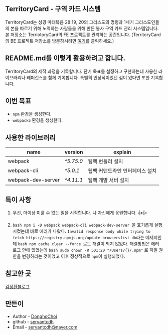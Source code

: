 ## TerritoryCard - 구역 카드 시스템

TerritoryCard는 성경 마태복음 28:19, 20의 그리스도의 명령과 1세기 그리스도인들의 본을 따르기 위해 노력하는 사람들을 위해 만든 봉사 구역 카드 관리 시스템입니다. 본 저장소는 TerriotoryCard의 FE 프로젝트를 관리하는 공간입니다. (TerritoryCard의 BE 프로젝트 저장소를 방문하시려면 [여기](https://github.com/servantcdh/territory-card-api)를 클릭하세요.)

## README.md를 이렇게 활용하려고 합니다.

TerritoryCard의 제작 과정을 기록합니다. 단기 목표를 설정하고 구현하는데 사용한 라이브러리나 레퍼런스를 함께 기록합니다. 특별히 인상적이었던 점이 있다면 또한 기록합니다.

## 이번 목표

- `npm` 환경을 생성한다.
- `webpack5` 환경을 생성한다.

## 사용한 라이브러리

|name|version|explain|
|---|---|---|
|webpack|*^5.75.0*|웹팩 번들러 설치|
|webpack-cli|*^5.0.1*|웹팩 커맨드라인 인터페이스 설치|
|webpack-dev-server|*^4.11.1*|웹팩 개발 서버 설치|

## 특이 사항

1. 우선, 더이상 미룰 수 없는 일을 시작합니다. 나 자신에게 응원합니다. :+1::+1:

2. ```bash npm i -D webpack webpack-cli webpack-dev-server ```을 호기롭게 실행시켰는데 바로 에러가 나왔다. `Invalid response body while trying to fetch https://registry.npmjs.org/update-browserslist-db`라는 메세지인데 ```bash npm cache clear --force ```로도 해결이 되지 않았다.  해결방법은 에러 로그 안에 있었는데 ```bash sudo chown -R 501:20 "/Users/{}/.npm"``` 로 파일 권한을 변경하라는 것이었고 이후 정상적으로 `npm`이 실행되었다.

## 참고한 곳

[김정환블로그](https://jeonghwan-kim.github.io/series/2019/12/09/frontend-dev-env-npm.html)

## 만든이

- Author - [DonghoChoi](https://github.com/servantcdh)
- github - [servantcdh](https://github.com/servantcdh)
- Email - [servantcdh@naver.com](servantcdh@naver.com)

